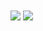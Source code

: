   <img align="center" src="https://github-readme-stats.vercel.app/api?username=berkant0&count_private=true&show_icons=true&theme=radical" />
  <img align="center" src="https://github-readme-stats.vercel.app/api/top-langs/?username=berkant0&layout=compact&layout=compact&count-private=true" />

